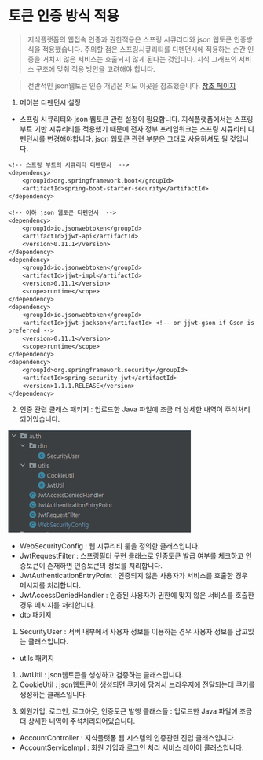# 토큰 인증 방식 적용 
> 지식플랫폼의 웹접속 인증과 권한적용은 스프링 시큐리티와 json 웹토큰 인증방식을 적용했습니다. 주의할 점은 스프링시큐리티를 디펜던시에 적용하는 순간 인증을 거치지 않은 서비스는 호출되지 않게 된다는 것입니다. 지식 그래프의 서비스 구조에 맞춰 적용 방안을 고려해야 합니다.

> 전반적인 json웹토큰 인증 개념은 저도 이곳을 참조했습니다. [참조 페이지](https://velog.io/@ehdrms2034/Spring-Security-JWT-Redis%EB%A5%BC-%ED%86%B5%ED%95%9C-%ED%9A%8C%EC%9B%90%EC%9D%B8%EC%A6%9D%ED%97%88%EA%B0%80-%EA%B5%AC%ED%98%84)


1. 메이븐 디펜던시 설정
- 스프링 시큐리티와 json 웹토큰 관련 설정이 필요합니다. 지식플랫폼에서는 스프링 부트 기반 시큐리티를 적용했기 때문에 전자 정부 프레임워크는 스프링 시큐리티 디펜던시를 변경해야합니다. json 웹토큰 관련 부분은 그대로 사용하셔도 될 것입니다.
```
<!-- 스프링 부트의 시큐리티 디펜던시  -->
<dependency>
    <groupId>org.springframework.boot</groupId>
    <artifactId>spring-boot-starter-security</artifactId>
</dependency>

<!-- 이하 json 웹토큰 디펜던시  -->
<dependency>
    <groupId>io.jsonwebtoken</groupId>
    <artifactId>jjwt-api</artifactId>
    <version>0.11.1</version>
</dependency>
<dependency>
    <groupId>io.jsonwebtoken</groupId>
    <artifactId>jjwt-impl</artifactId>
    <version>0.11.1</version>
    <scope>runtime</scope>
</dependency>
<dependency>
    <groupId>io.jsonwebtoken</groupId>
    <artifactId>jjwt-jackson</artifactId> <!-- or jjwt-gson if Gson is preferred -->
    <version>0.11.1</version>
    <scope>runtime</scope>
</dependency>
<dependency>
    <groupId>org.springframework.security</groupId>
    <artifactId>spring-security-jwt</artifactId>
    <version>1.1.1.RELEASE</version>
</dependency>
```
2. 인증 관련 클래스 패키지 : 업로드한 Java 파일에 조금 더 상세한 내역이 주석처리되어있습니다.

![ex_screenshot](./img/package.png)
- WebSecurityConfig : 웹 시큐리티 룰을 정의한 클래스입니다.
- JwtRequestFilter : 스프링필터 구현 클래스로 인증토큰 발급 여부를 체크하고 인증토큰이 존재하면 인증토큰의 정보를 처리합니다.
- JwtAuthenticationEntryPoint : 인증되지 않은 사용자가 서비스를 호출한 경우 메시지를 처리합니다.
- JwtAccessDeniedHandler : 인증된 사용자가 권한에 맞지 않은 서비스를 호출한 경우 메시지를 처리합니다.
- dto 패키지
1) SecurityUser : 서버 내부에서 사용자 정보를 이용하는 경우 사용자 정보를 담고있는 클래스입니다.
- utils 패키지
1) JwtUtil : json웹토큰을 생성하고 검증하는 클래스입니다.
2) CookieUtil : json웹토큰이 생성되면 쿠키에 담겨서 브라우저에 전달되는데 쿠키를 생성하는 클래스입니다.

3. 회원가입, 로그인, 로그아웃, 인증토큰 발행 클래스들 : 업로드한 Java 파일에 조금 더 상세한 내역이 주석처리되어있습니다.
- AccountController : 지식플랫폼 웹 시스템의 인증관련 진입 클래스입니다. 
- AccountServiceImpl : 회원 가입과 로그인 처리 서비스 레이어 클래스입니다.
